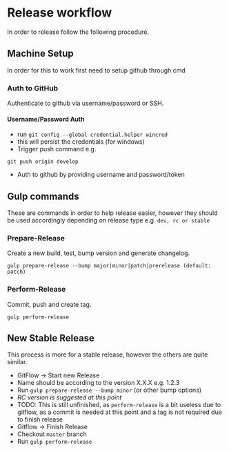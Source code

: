 # Release workflow
In order to release follow the following procedure.

## Machine Setup
In order for this to work first need to setup github through cmd

### Auth to GitHub
Authenticate to github via username/password or SSH.

#### Username/Password Auth
- run `git config --global credential.helper wincred`
 - this will persist the credentials (for windows)
- Trigger push command e.g.

```
git push origin develop
```
 - Auth to github by providing username and password/token


## Gulp commands
These are commands in order to help release easier, however they should be used accordingly depending
on release type e.g. `dev, rc or stable`
### Prepare-Release
Create a new build, test, bump version and generate changelog.
```
gulp prepare-release --bump major|minor|patch|prerelease (default: patch)
```

### Perform-Release
Commit, push and create tag.
```
gulp perform-release
```

## New Stable Release
This process is more for a stable release, however the others are quite similar.
 - GitFlow -> Start new Release
  - Name should be according to the version X.X.X e.g. 1.2.3
 - Run `gulp prepare-release --bump minor` (or other bump options)
 - *RC version is suggested at this point*
 - TODO: This is still unfinished, as `perform-release` is a bit useless due to gitflow,
 	as a commit is needed at this point and a tag is not required due to finish release
 - Gitflow -> Finish Release
 - Checkout `master` branch
 - Run `gulp perform-release`